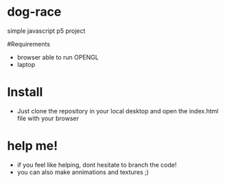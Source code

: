 # dog-race
simple javascript p5 project

#Requirements

- browser able to run OPENGL
- laptop

# Install

- Just clone the repository in your local desktop and open the index.html file with your browser

# help me!

- if you feel like helping, dont hesitate to branch the code!
- you can also make annimations and textures ;)

